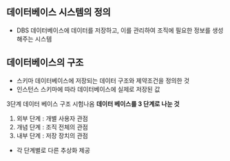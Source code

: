## 데이터베이스 시스템의 정의
- DBS 
	데이터베이스에 데이터를 저장하고, 이를 관리하여 조직에 필요한 정보를 생성해주는 시스템

## 데이터베이스의 구조
- 스키마
	데이터베이스에 저장되는 데이터 구조와 제약조건을 정의한 것
- 인스턴스
	스키마에 따라 데이터베이스에 실제로 저장된 값

3단계 데이터 베이스 구조
시험나옴
**데이터 베이스를 3 단계로 나눈 것**
1) 외부 단계 : 개별 사용자 관점
2) 개념 단계 : 조직 전체의 관점
3) 내부 단계 : 저장 장치의 관점
- 각 단계별로 다른 추상화 제공

